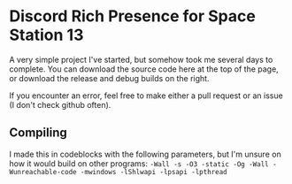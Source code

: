 # Discord Rich Presence for Space Station 13

A very simple project I've started, but somehow took me several days to complete.
You can download the source code here at the top of the page, or download the release and debug builds on the right.

If you encounter an error, feel free to make either a pull request or an issue (I don't check github often).

## Compiling
I made this in codeblocks with the following parameters, but I'm unsure on how it would build on other programs:
`-Wall -s -O3 -static -Og -Wall -Wunreachable-code -mwindows -lShlwapi -lpsapi -lpthread `
